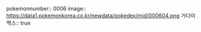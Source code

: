 pokemonnumber:: 0006
image:: https://data1.pokemonkorea.co.kr/newdata/pokedex/mid/000604.png
거다이맥스:: true
